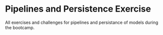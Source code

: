 # Pipelines and Persistence Exercise
All exercises and challenges for pipelines and persistance of models during the bootcamp.
